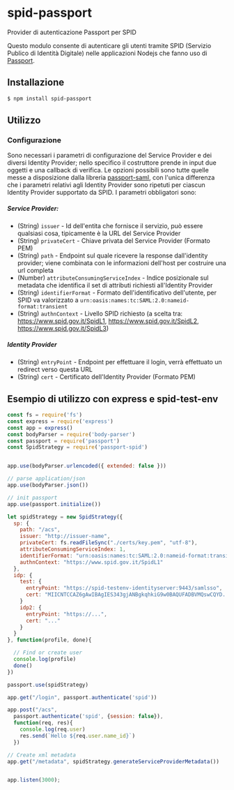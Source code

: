 # spid-passport
Provider di autenticazione Passport per SPID

Questo modulo consente di autenticare gli utenti tramite SPID (Servizio Publico di Identità Digitale) 
nelle applicazioni Nodejs che fanno uso di [Passport](http://www.passportjs.org).

## Installazione

``` bash
$ npm install spid-passport
```

## Utilizzo
### Configurazione
Sono necessari i parametri di configurazione del Service Provider e dei
diversi Identity Provider; nello specifico il costruttore prende in input
due oggetti e una callback di verifica.
Le opzioni possibili sono tutte quelle messe a disposizione dalla libreria
[passport-saml](https://github.com/bergie/passport-saml#config-parameter-details),
con l'unica differenza che i parametri relativi agli Identity Provider sono
ripetuti per ciascun Identity Provider supportato da SPID. I parametri obbligatori sono:

##### Service Provider: 
- (String) `issuer` - Id dell'entita che fornisce il servizio, può essere qualsiasi cosa, tipicamente è la URL del Service Provider
- (String) `privateCert` - Chiave privata del Service Provider (Formato PEM)
- (String) `path` - Endpoint sul quale ricevere la response dall'identity provider; viene combinata con le informazioni dell'host per costruire una url completa
- (Number) `attributeConsumingServiceIndex` - Indice posizionale sul metadata che identifica il set di attributi richiesti all'Identity Provider
- (String) `identifierFormat` - Formato dell'identificativo dell'utente, per SPID va valorizzato a `urn:oasis:names:tc:SAML:2.0:nameid-format:transient`
- (String) `authnContext` - Livello SPID richiesto (a scelta tra: https://www.spid.gov.it/SpidL1, https://www.spid.gov.it/SpidL2, https://www.spid.gov.it/SpidL3)

##### Identity Provider

- (String) `entryPoint` - Endpoint per effettuare il login, verrà effettuato un redirect verso questa URL
- (String) `cert` - Certificato dell'Identity Provider (Formato PEM)


## Esempio di utilizzo con express e spid-test-env
```javascript
const fs = require('fs')
const express = require('express')
const app = express()
const bodyParser = require('body-parser')
const passport = require('passport')
const SpidStrategy = require('passport-spid')


app.use(bodyParser.urlencoded({ extended: false }))

// parse application/json
app.use(bodyParser.json())

// init passport
app.use(passport.initialize())

let spidStrategy = new SpidStrategy({
  sp: {
    path: "/acs",
    issuer: "http://issuer-name",
    privateCert: fs.readFileSync("./certs/key.pem", "utf-8"),
    attributeConsumingServiceIndex: 1,
    identifierFormat: "urn:oasis:names:tc:SAML:2.0:nameid-format:transient",
    authnContext: "https://www.spid.gov.it/SpidL1"
  },
  idp: {
    test: {
      entryPoint: "https://spid-testenv-identityserver:9443/samlsso",
      cert: "MIICNTCCAZ6gAwIBAgIES343gjANBgkqhkiG9w0BAQUFADBVMQswCQYD..."
    }
    idp2: {
      entryPoint: "https://...",
      cert: "..."
    }
  }
}, function(profile, done){

  // Find or create user
  console.log(profile)
  done()
})

passport.use(spidStrategy)

app.get("/login", passport.authenticate('spid'))

app.post("/acs",
  passport.authenticate('spid', {session: false}),
  function(req, res){
    console.log(req.user)
    res.send(`Hello ${req.user.name_id}`)
  })

// Create xml metadata
app.get("/metadata", spidStrategy.generateServiceProviderMetadata())


app.listen(3000);
```
